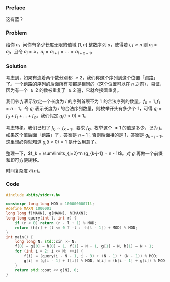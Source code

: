 ### Preface

这有蓝？

### Problem

给你 $n$，问你有多少长度无限的值域 $[1, n]$ 整数序列 $a$，使得若 $i, j \geq n$ 则 $a_i = a_j$，且令 $a_i = x$，$a_{i} = a_{i+1} = \dots = a_{i+x-1}$。

### Solution

考虑到，如果有连着两个数分别都 $\geq 2$，我们称这个序列到这个位置「跑路」了。一个跑路的序列的后面所有项都是相同的（这个位置可以在 $n$ 之前），易证，因为有一个 $\geq 2$ 的数被重复了 $\geq 2$ 遍，它就会接着重复。

我们令 $f_i$ 表示钦定一个长度为 $i$ 的序列首项不为 $1$ 的合法序列的数量，$f_0 = 1, f_1 = n - 1$。令 $g_i$ 表示长度为 $i$ 的合法序列数量，则枚举开头有多少个 $1$，可得 $g_i = f_0 + f_1 + \dots + f_n$。我们假定 $g_i (i \lt 0) = 1$。

考虑转移。我们已知了 $f_0 \sim f_{k-1}$，要求 $f_k$。枚举这个 $\neq 1$ 的值是多少，记为 $j$。如果这个值后面「跑路」了，答案是 $n - 1$；否则后面接的是 $1$，答案是 $g_{k-j-1}$。这里想必你就知道 $g_i(i \lt 0) = 1$ 是什么用意了。

整理一下，$f_k = \sum\limits_{j=2}^n (g_{k-j-1} + n - 1)$。对 $g$ 再做一个前缀和即可方便转移。

时间复杂度 $\mathcal O(n)$。

### Code

```cpp
#include <bits/stdc++.h>

constexpr long long MOD = 1000000007ll;
#define MAXN 1000001
long long f[MAXN], g[MAXN], h[MAXN];
long long query(int l, int r) {
	if (r < 0) return (r - l + 1) % MOD;
	return (h[r] + (l <= 0 ? -l : -h[l - 1]) + MOD) % MOD;
}
int main() {
	long long N; std::cin >> N;
	f[0] = g[0] = h[0] = 1, f[1] = N - 1, g[1] = N, h[1] = N + 1;
	for (int i = 2; i <= N; ++i) {
		f[i] = (query(i - N - 1, i - 3) + (N - 1) * (N - 1)) % MOD;
		g[i] = (g[i - 1] + f[i]) % MOD, h[i] = (h[i - 1] + g[i]) % MOD;
	}
	return std::cout << g[N], 0;
}
```